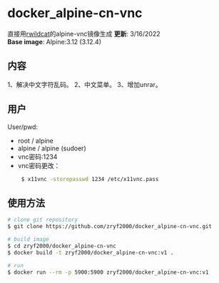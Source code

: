 # docker_alpine-cn-vnc
直接用[rwildcat](https://github.com/rwildcat/docker_alpine-vnc)的alpine-vnc镜像生成
**更新**: 3/16/2022    
**Base image**: Alpine:3.12 (3.12.4)
## 内容
1、解决中文字符乱码。
2、中文菜单。
3、增加unrar。
## 用户
User/pwd:
* root / alpine
* alpine / alpine (sudoer)
* vnc密码:1234 
* vnc密码更改：
  ```sh
   $ x11vnc -storepasswd 1234 /etc/x11vnc.pass
   ```
## 使用方法
 ```sh
# clone git repository
$ git clone https://github.com/zryf2000/docker_alpine-cn-vnc.git

# build image
$ cd zryf2000/docker_alpine-cn-vnc
$ docker build -t zryf2000/docker_alpine-cn-vnc:v1 .

# run
$ docker run --rm -p 5900:5900 zryf2000/docker_alpine-cn-vnc:v1
``` 
  
   
